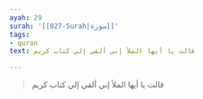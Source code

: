 ```yaml
---
ayah: 29
surah: '[[027-Surah|سورة]]'
tags:
- quran
text: قالت يا أيها الملأ إني ألقي إلي كتاب كريم

---
```

> قالت يا أيها الملأ إني ألقي إلي كتاب كريم
